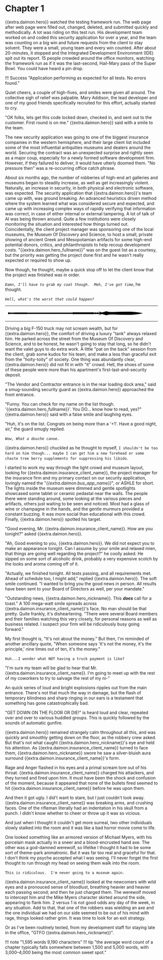 # Chapter 1

{{extra.daimon.hero}} watched the testing framework run.   The web page after web page were filled out, changed, deleted, and submitted quickly and methodically.  A lot was riding on this test run.   His development team worked on and coded this security application for over a year, and the team was counting on a big win and future requests from the client to stay solvent.  They were a small, young team and every win counted.  After about 20-minutes, it stopped and the Integrated Development Environment (IDE) spit out its report.   15 people crowded around the office monitors, watching the framework run as if it was the last-second, Hail-Mary pass of the Super Bowl.  You could have heard a pin drop.

!!! Success "Application performing as expected for all tests.  No errors found."

Quiet cheers, a couple of high-fives, and smiles were given all around.  The collective sigh of relief was palpable.  Mary Addison, the lead developer and one of my good friends specifically recruited for this effort, actually started to cry.   

"OK folks, lets get this code locked down, checked in, and sent out to the customer.  First round is on me."  {{extra.daimon.hero}} said with a smile to the team.  

The new security application was going to one of the biggest insurance companies in the western hemisphere, and their large client list included some of the most influential antiquities museums and dealers around the world.   Securing the contract was an unexpected surprise and rightly seen as a major coup, especially for a newly formed software development firm.  However, if they failured to deliver, it would have utterly doomed them.   "No pressure then" was a re-occurring office catch phrase.

About six months ago, the number of robberies of high-end art galleries and museums began to steadily increase, as well as get increasingly violent.  Naturally, an increase in security, in both physical and electronic software, was expected.   The security application that {{extra.daimon.hero}}'s team came up with, was ground breaking.   An advanced heuristics driven method where the system learned what was considered secure and expected, and came up with increasing complex ways of rapidly verifying that information was correct, in case of either internal or external tampering.   A lot of talk of AI was being thrown around.  Quite a few institutions were closely monitoring the situation and interested how things turned out.   Coincidentally, the client project manager was sponsoring one of the local museums, the Museum Of Discovery and Science, to host a small, private showing of ancient Greek and Mesopotamian artifacts for some high-end potential donors, critics, and philanthropists to help recoup development costs.   "{{extra.daimon.hero_fullname}}" was on the guest list as a courtesy, but the priority was getting the project done first and he wasn't really expected or required to show up.  

Now though, he thought, maybe a quick stop off to let the client know that the project was finished was in order.   

_`Damn, I'll have to grab my coat though.  Meh, I've got time`_, he thought.  

_`Hell, what's the worst that could happen?`_  

* * *

![divider](../../../assets/divider.png)

* * *

Driving a big F-150 truck may not scream wealth, but for {{extra.daimon.hero}}, the comfort of driving a luxury "tank" always relaxed him.  He parked across the street from the Museum Of Discovery and Science, and to be honest, he wasn't going to stay that long, so he didn't want the valet guys to do extra work.  A little "pat on the back" session from the client, grab some kudos for his team, and make a less than graceful exit from the "hoity-toity" of society.   One thing was abundantly clear, {{extra.daimon.hero}} did not fit in with "it" crowd.  Hell, the shoes of some of these people were more than his apartment's first-last-and-security deposit.

"The Vendor and Contractor entrance is in the rear loading dock area,"  said a smug-sounding security guard as {{extra.daimon.hero}} approached the front entrance.  

"Funny.  You can check for my name on the list though.  '{{extra.daimon.hero_fullname}}'.  You DO... know how to read, yes?"  {{extra.daimon.hero}} said with a false smile and laughing eyes.  

"Huh, it's on the list.  Congrats on being more than a '+1'.  Have a good night, sir," the guard smugly replied.

_`Wow, What a douche canoe.`_

{{extra.daimon.hero}} chuckled as he thought to myself, `I shouldn't be too hard on him though... maybe I can get him a new forehead or some chaste tree berry supplements for suppressing his libido`.

I started to work my way through the light crowd and museum layout, looking for {{extra.daimon.insurance_client_name}}, the project manager for the insurance firm and my primary contact on our security application, lovingly named the "_{{extra.daimon.bus_app_name}}_", or ASHLE for short.  The lights inside the museum were dimmed and gentle spotlights showcased some tablet or ceramic pedastal near the walls.  The people there were standing around, some looking at the various pieces and artifacts, others just waiting to be seen and noticed.  Most had a glass of wine or champagne in the hands, and the gentle murmurs provided a constant buzzing.  It was more social than educational with this crowd. Finally, {{extra.daimon.hero}} spotted his target.

"Good evening, Mr. {{extra.daimon.insurance_client_name}}.  How are you tonight?" asked {{extra.daimon.hero}}.

"Ah, Good evening to you, {{extra.daimon.hero}}.  We did not expect you to make an appearance tonight.  Can I assume by your smile and relaxed mien, that things are going well regarding the project?"  he coolly asked.   He sipped on some sort of alcoholic drink, probably a very expensive scotch by the looks and aroma coming off of it.

"Actually, we finished tonight.  All tests passing, and all requirements met.  Ahead of schedule too, I might add," replied {{extra.daimon.hero}}.  The soft smile continued.  "I wanted to bring you the good news in person.  All results have been sent to your Board of Directors as well, per your mandate."

"Outstanding news, {{extra.daimon.hero_nickname}}.  This _**does**_ call for a toast."  A 100 mega-watt smile spreads across {{extra.daimon.insurance_client_name}}'s face.  No man should be that pretty.  Quite frankly, it's disheartening.  "There were several Board members and their families watching this very closely, for personal reasons as well as business related.  I suspect your firm will be ridiculously busy going forward."

My first thought is, "It's not about the money."  But then, I'm reminded of another ancillary quote, "When someone says 'It's not the money, it's the principle,' nine times out of ten, it's the money."  

`Huh...I wonder what NOT having a truck payment is like?`

"I'm sure my team will be glad to hear that Mr. {{extra.daimon.insurance_client_name}}.  I'm going to meet up with the rest of my coworkers to try to salvage the rest of my ni-"

An quick series of loud and bright explosions ripples out from the main entrance.  There's not that much the way in damage, but the flash of temporary blindness and sharp ringing in our ears is a testament that something has gone catastrophically bad.

"GET DOWN ON THE FLOOR OR DIE!" is heard loud and clear, repeated over and over to various huddled groups.  This is quickly followed by the sounds of automatic gunfire.  

{{extra.daimon.hero}} remained strangely calm throughout all this, and was quickly and smoothly getting down on the floor, as the robbery crew asked.  But that's not what caught {{extra.daimon.hero_nickname}}'s eye and held his attention.  As {{extra.daimon.insurance_client_name}} turned to face them, {{extra.daimon.hero_nickname}} swore he saw a silver-bluish aura surround {{extra.daimon.insurance_client_name}}'s form.  

Rage and Anger flashed in his eyes and a primal scream tore out of his throat.   {{extra.daimon.insurance_client_name}} charged his attackers, and they turned and fired upon him.   It must have been the shock and confusion of the moment, because it appeared that none of the bullets fired seemed to hit {{extra.daimon.insurance_client_name}} before he was upon them.

And then it got ugly. I did't want to stare, but I just couldn't look away.  {{extra.daimon.insurance_client_name}} was breaking arms, and crushing faces.  One of the rifleman literally had an indentation in his skull from a punch.   I didn't know whether to cheer or throw up it was so vicious.

And just when I thought it couldn't get more surreal, two other individuals slowly stalked into the room and it was like a bad horror movie come to life.

One looked something like an armored version of Michael Myers, with his porcelain mask actually in a sneer and a blood-encrusted hand axe.   The other was a god-damned werewolf, so lifelike I thought it had to be some sort of theme-park animatronic.   But it was far too real and graceful for that.   I don't think my psyche accepted what I was seeing.  I'll never forget the first thought to run through my head on seeing them walk into the room.

`This is ridiculous.  I'm never going to a museum again.`

{{extra.daimon.insurance_client_name}} looked at the newcomers with wild eyes and a pronouced sense of bloodlust, breathing heavier and heavier each passing second; and then he just charged them.   The werewolf moved to intercept him and the Mike Myers character skirted around the side, appearing to flank him.  2 versus 1 is not good odds any day of the week, in any situation.  Add to that, that one of the robbers was wielding an axe and the one individual we had on our side seemed to be out of his mind with rage, things looked rather grim.  It was time to look for an exit strategy.  

Or as I've been routinely texted, from my development staff for staying late in the office, "GTFO {{extra.daimon.hero_nickname}}".

!!! note "1,595 words 9,190 characters"
!!! tip "the average word count of a chapter typically falls somewhere between 1,500 and 5,000 words, with 3,000–4,000 being the most common sweet spot."

